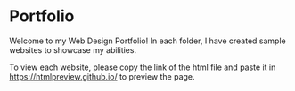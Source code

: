 # Portfolio
Welcome to my Web Design Portfolio!
In each folder, I have created sample websites to showcase my abilities.

To view each website, please copy the link of the html file and paste it in https://htmlpreview.github.io/ to preview the page.
